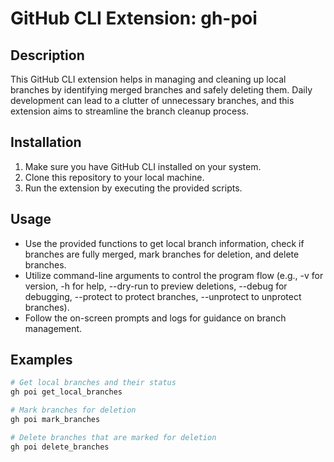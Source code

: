 # GitHub CLI Extension: gh-poi

## Description
This GitHub CLI extension helps in managing and cleaning up local branches by identifying merged branches and safely deleting them. Daily development can lead to a clutter of unnecessary branches, and this extension aims to streamline the branch cleanup process.

## Installation
1. Make sure you have GitHub CLI installed on your system.
2. Clone this repository to your local machine.
3. Run the extension by executing the provided scripts.

## Usage
- Use the provided functions to get local branch information, check if branches are fully merged, mark branches for deletion, and delete branches.
- Utilize command-line arguments to control the program flow (e.g., -v for version, -h for help, --dry-run to preview deletions, --debug for debugging, --protect to protect branches, --unprotect to unprotect branches).
- Follow the on-screen prompts and logs for guidance on branch management.

## Examples
```bash
# Get local branches and their status
gh poi get_local_branches

# Mark branches for deletion
gh poi mark_branches

# Delete branches that are marked for deletion
gh poi delete_branches
```

